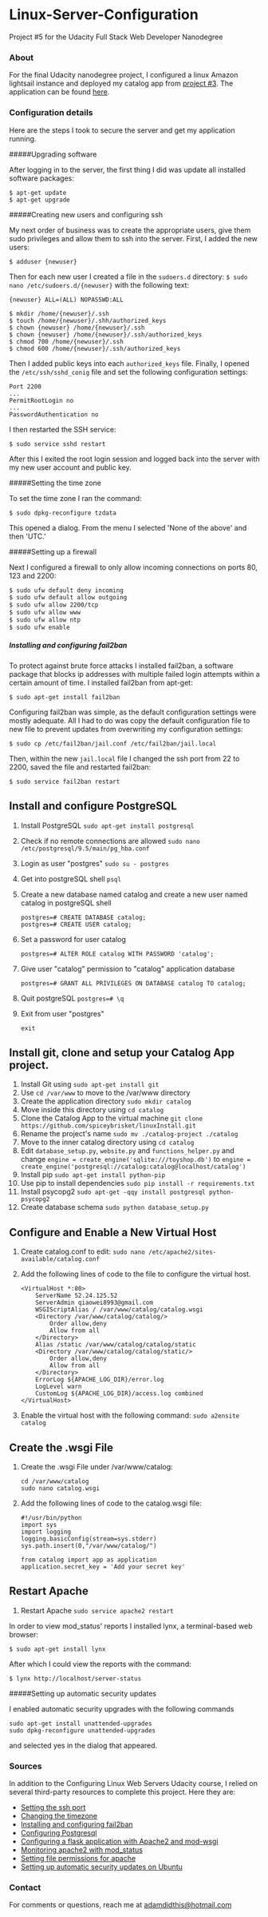# Linux-Server-Configuration
Project #5 for the Udacity Full Stack Web Developer Nanodegree

### About

For the final	 Udacity nanodegree project, I configured a linux Amazon lightsail instance and deployed my catalog app from [project #3](https://github.com/spiceybrisket/catalog-project). The application can be found [here](http://13.211.150.108.xip.io/).

### Configuration details

Here are the steps I took to secure the server and get my application running.

#####Upgrading software

After logging in to the server, the first thing I did was update all installed software packages:
```
$ apt-get update
$ apt-get upgrade
```

#####Creating new users and configuring ssh

My next order of business was to create the appropriate users, give them sudo privileges and allow them to ssh into the server. First, I added the new users:

```
$ adduser {newuser}
```

Then for each new user I created a file in the `sudoers.d` directory: `$ sudo nano /etc/sudoers.d/{newuser}` with the following text:
```
{newuser} ALL=(ALL) NOPASSWD:ALL
```
```
$ mkdir /home/{newuser}/.ssh
$ touch /home/{newuser}/.shh/authorized_keys
$ chown {newuser} /home/{newuser}/.ssh
$ chown {newuser} /home/{newuser}/.ssh/authorized_keys
$ chmod 700 /home/{newuser}/.ssh
$ chmod 600 /home/{newuser}/.ssh/authorized_keys
```

Then I added public keys into each `authorized_keys` file. Finally, I opened the `/etc/ssh/sshd_conig` file and set the following configuration settings:

```
Port 2200
...
PermitRootLogin no
...
PasswordAuthentication no
```

I then restarted the SSH service:

```
$ sudo service sshd restart
```

After this I exited the root login session and logged back into the server with my new user account and public key.

#####Setting the time zone

To set the time zone I ran the command:

```
$ sudo dpkg-reconfigure tzdata
```

This opened a dialog. From the menu I selected 'None of the above' and then 'UTC.'

#####Setting up a firewall

Next I configured a firewall to only allow incoming connections on ports 80, 123 and 2200:
```bash
$ sudo ufw default deny incoming
$ sudo ufw default allow outgoing
$ sudo ufw allow 2200/tcp
$ sudo ufw allow www
$ sudo ufw allow ntp
$ sudo ufw enable
```

##### Installing and configuring fail2ban

To protect against brute force attacks I installed fail2ban, a software package that blocks ip addresses with multiple failed login attempts within a certain amount of time. I installed fail2ban from apt-get:

```
$ sudo apt-get install fail2ban
```

Configuring fail2ban was simple, as the default configuration settings were mostly adequate. All I had to do was copy the default configuration file to new file to prevent updates from overwriting my configuration settings:

```
$ sudo cp /etc/fail2ban/jail.conf /etc/fail2ban/jail.local
```

Then, within the new `jail.local` file I changed the ssh port from 22 to 2200, saved the file and restarted fail2ban:
```
$ sudo service fail2ban restart
```


## Install and configure PostgreSQL
1. Install PostgreSQL `sudo apt-get install postgresql`
2. Check if no remote connections are allowed `sudo nano /etc/postgresql/9.5/main/pg_hba.conf`
3. Login as user "postgres" `sudo su - postgres`
4. Get into postgreSQL shell `psql`
5. Create a new database named catalog  and create a new user named catalog in postgreSQL shell

	```
	postgres=# CREATE DATABASE catalog;
	postgres=# CREATE USER catalog;
	```
5. Set a password for user catalog

	```
	postgres=# ALTER ROLE catalog WITH PASSWORD 'catalog';
	```
6. Give user "catalog" permission to "catalog" application database

	```
	postgres=# GRANT ALL PRIVILEGES ON DATABASE catalog TO catalog;
	```
7. Quit postgreSQL `postgres=# \q`
8. Exit from user "postgres"

	```
	exit
	```

## Install git, clone and setup your Catalog App project.
1. Install Git using `sudo apt-get install git`
2. Use `cd /var/www` to move to the /var/www directory
3. Create the application directory `sudo mkdir catalog`
4. Move inside this directory using `cd catalog`
5. Clone the Catalog App to the virtual machine `git clone https://github.com/spiceybrisket/linuxInstall.git`
6. Rename the project's name `sudo mv ./catalog-project ./catalog`
7. Move to the inner catalog directory using `cd catalog`
8. Edit `database_setup.py`, `website.py` and `functions_helper.py` and change `engine = create_engine('sqlite:///toyshop.db')` to `engine = create_engine('postgresql://catalog:catalog@localhost/catalog')`
9. Install pip `sudo apt-get install python-pip`
10. Use pip to install dependencies `sudo pip install -r requirements.txt`
11. Install psycopg2 `sudo apt-get -qqy install postgresql python-psycopg2`
12. Create database schema `sudo python database_setup.py`

## Configure and Enable a New Virtual Host
1. Create catalog.conf to edit: `sudo nano /etc/apache2/sites-available/catalog.conf`
2. Add the following lines of code to the file to configure the virtual host.

	```
	<VirtualHost *:80>
		ServerName 52.24.125.52
		ServerAdmin qiaowei8993@gmail.com
		WSGIScriptAlias / /var/www/catalog/catalog.wsgi
		<Directory /var/www/catalog/catalog/>
			Order allow,deny
			Allow from all
		</Directory>
		Alias /static /var/www/catalog/catalog/static
		<Directory /var/www/catalog/catalog/static/>
			Order allow,deny
			Allow from all
		</Directory>
		ErrorLog ${APACHE_LOG_DIR}/error.log
		LogLevel warn
		CustomLog ${APACHE_LOG_DIR}/access.log combined
	</VirtualHost>
	```
3. Enable the virtual host with the following command: `sudo a2ensite catalog`

## Create the .wsgi File
1. Create the .wsgi File under /var/www/catalog:

	```
	cd /var/www/catalog
	sudo nano catalog.wsgi
	```
2. Add the following lines of code to the catalog.wsgi file:

	```
	#!/usr/bin/python
	import sys
	import logging
	logging.basicConfig(stream=sys.stderr)
	sys.path.insert(0,"/var/www/catalog/")

	from catalog import app as application
	application.secret_key = 'Add your secret key'
	```

## Restart Apache
1. Restart Apache `sudo service apache2 restart`

In order to view mod_status' reports I installed lynx, a terminal-based web browser:

```
$ sudo apt-get install lynx
```
After which I could view the reports with the command:
```
$ lynx http://localhost/server-status
```

#####Setting up automatic security updates

I enabled automatic security upgrades with the following commands
```
sudo apt-get install unattended-upgrades
sudo dpkg-reconfigure unattended-upgrades
```

and selected yes in the dialog that appeared.

### Sources

In addition to the Configuring Linux Web Servers Udacity course, I relied on several third-party resources to complete this project. Here they are:

 - [Setting the ssh port](http://ubuntuforums.org/showthread.php?t=1591681)
 - [Changing the timezone](https://help.ubuntu.com/community/UbuntuTime#Using_the_Command_Line_.28terminal.29)
 - [Installing and configuring fail2ban](https://www.digitalocean.com/community/tutorials/how-to-protect-ssh-with-fail2ban-on-ubuntu-14-04)
 - [Configuring Postgresql](https://www.digitalocean.com/community/tutorials/how-to-secure-postgresql-on-an-ubuntu-vps)
 - [Configuring a flask application with Apache2 and mod-wsgi](https://www.digitalocean.com/community/tutorials/how-to-deploy-a-flask-application-on-an-ubuntu-vps)
 - [Monitoring apache2 with mod_status](http://www.tecmint.com/monitor-apache-web-server-load-and-page-statistics/)
 - [Setting file permissions for apache](http://serverfault.com/questions/125865/finding-out-what-user-apache-is-running-as)
 - [Setting up automatic security updates on Ubuntu](http://askubuntu.com/questions/9/how-do-i-enable-automatic-updates)


### Contact

For comments or questions, reach me at [adamdidthis@hotmail.com](mailto:adamdidthis@hotmail.com)
